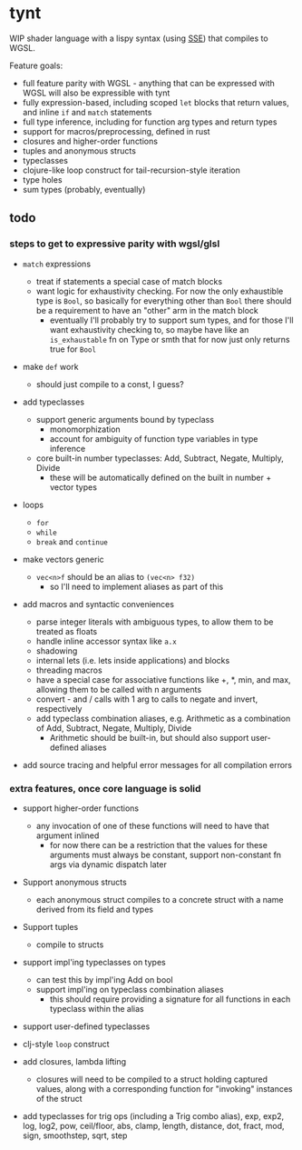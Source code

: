 # tynt

WIP shader language with a lispy syntax (using [SSE](https://github.com/Ella-Hoeppner/SSE)) that compiles to WGSL.

Feature goals:
  * full feature parity with WGSL - anything that can be expressed with WGSL will also be expressible with tynt
  * fully expression-based, including scoped `let` blocks that return values, and inline `if` and `match` statements
  * full type inference, including for function arg types and return types
  * support for macros/preprocessing, defined in rust
  * closures and higher-order functions
  * tuples and anonymous structs
  * typeclasses
  * clojure-like loop construct for tail-recursion-style iteration
  * type holes
  * sum types (probably, eventually)

## todo
### steps to get to expressive parity with wgsl/glsl
* `match` expressions
  * treat if statements a special case of match blocks
  * want logic for exhaustivity checking. For now the only exhaustible type is `Bool`, so basically for everything other than `Bool` there should be a requirement to have an "other" arm in the match block
    * eventually I'll probably try to support sum types, and for those I'll want exhaustivity checking to, so maybe have like an `is_exhaustable` fn on Type or smth that for now just only returns true for `Bool`

* make `def` work
  * should just compile to a const, I guess?

* add typeclasses
  * support generic arguments bound by typeclass
    * monomorphization
    * account for ambiguity of function type variables in type inference
  * core built-in number typeclasses: Add, Subtract, Negate, Multiply, Divide
    * these will be automatically defined on the built in number + vector types

* loops
  * `for`
  * `while`
  * `break` and `continue`

* make vectors generic
  * `vec<n>f` should be an alias to `(vec<n> f32)`
    * so I'll need to implement aliases as part of this

* add macros and syntactic conveniences
  * parse integer literals with ambiguous types, to allow them to be treated as floats
  * handle inline accessor syntax like `a.x`
  * shadowing
  * internal lets (i.e. lets inside applications) and blocks
  * threading macros
  * have a special case for associative functions like +, *, min, and max, allowing them to be called with n arguments
  * convert - and / calls with 1 arg to calls to negate and invert, respectively
  * add typeclass combination aliases, e.g. Arithmetic as a combination of Add, Subtract, Negate, Multiply, Divide
    * Arithmetic should be built-in, but should also support user-defined aliases

* add source tracing and helpful error messages for all compilation errors

### extra features, once core language is solid
* support higher-order functions
  * any invocation of one of these functions will need to have that argument inlined
    * for now there can be a restriction that the values for these arguments must always be constant, support non-constant fn args via dynamic dispatch later

* Support anonymous structs
  * each anonymous struct compiles to a concrete struct with a name derived from its field and types

* Support tuples
  * compile to structs

* support impl'ing typeclasses on types
    * can test this by impl'ing Add on bool
  * support impl'ing on typeclass combination aliases
    * this should require providing a signature for all functions in each typeclass within the alias

* support user-defined typeclasses

* clj-style `loop` construct

* add closures, lambda lifting
  * closures will need to be compiled to a struct holding captured values, along with a corresponding function for "invoking" instances of the struct

* add typeclasses for trig ops (including a Trig combo alias), exp, exp2, log, log2, pow, ceil/floor, abs, clamp, length, distance, dot, fract, mod, sign, smoothstep, sqrt, step